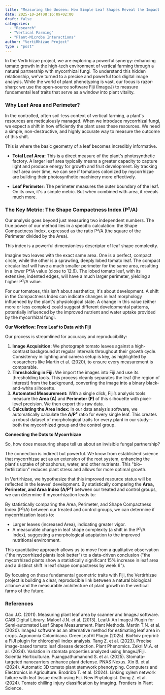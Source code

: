 ```yaml
---
title: "Measuring the Unseen: How Simple Leaf Shapes Reveal the Impact of Mycorrhizae in Vertical Farming"
date: 2025-10-24T08:16:09+02:00
draft: false
categories: 
  - "Research"
  - "Vertical Farming" 
  - "Plant-Microbe Interactions"
author: "VertiRhizae Project"
type : "post"
---
```


In the Vertirhizae project, we are exploring a powerful synergy: enhancing tomato growth in the high-tech environment of vertical farming through a natural partnership with mycorrhizal fungi. To understand this hidden relationship, we've turned to a precise and powerful tool: digital image analysis. While the world of plant phenotyping is vast, our focus is razor-sharp: we use the open-source software Fiji (ImageJ) to measure fundamental leaf traits that serve as a window into plant vitality.

<!--more-->

### **Why Leaf Area and Perimeter?**

In the controlled, often soil-less context of vertical farming, a plant's resources are meticulously managed. When we introduce mycorrhizal fungi, we expect a shift in how efficiently the plant uses these resources. We need a simple, non-destructive, and highly accurate way to measure the outcome of this shift.

This is where the basic geometry of a leaf becomes incredibly informative.

*   **Total Leaf Area:** This is a direct measure of the plant's photosynthetic factory. A larger leaf area typically means a greater capacity to capture light and produce energy for growth and fruit development. By tracking leaf area over time, we can see if tomatoes colonized by mycorrhizae are building their photosynthetic machinery more effectively.

*   **Leaf Perimeter:** The perimeter measures the outer boundary of the leaf. On its own, it's a simple metric. But when combined with area, it reveals much more.

### **The Key Metric: The Shape Compactness Index (P²/A)**

Our analysis goes beyond just measuring two independent numbers. The true power of our method lies in a specific calculation: the Shape Compactness Index, expressed as the ratio P²/A (the square of the Perimeter divided by the Area).

This index is a powerful dimensionless descriptor of leaf shape complexity.

Imagine two leaves with the exact same area. One is a perfect, compact circle, while the other is a sprawling, deeply lobed tomato leaf. The compact circular leaf will have a much smaller perimeter for the same area, resulting in a lower P²/A value (close to 12.6). The lobed tomato leaf, with its extensive, indented edges, will have a much larger perimeter, yielding a higher P²/A value.

For our tomatoes, this isn't about aesthetics; it's about development. A shift in the Compactness Index can indicate changes in leaf morphology influenced by the plant's physiological state. A change in this value (either more or less complex) could suggest different developmental patterns, potentially influenced by the improved nutrient and water uptake provided by the mycorrhizal fungi.

**Our Workflow: From Leaf to Data with Fiji**

Our process is streamlined for accuracy and reproducibility:

1.  **Image Acquisition:** We photograph tomato leaves against a high-contrast background at regular intervals throughout their growth cycle. Consistency in lighting and camera setup is key, as highlighted by researchers like Martin et al. (2020), to ensure every measurement is comparable.
2.  **Thresholding in Fiji:** We import the images into Fiji and use its thresholding tools. This process cleanly separates the leaf (the region of interest) from the background, converting the image into a binary black-and-white silhouette.
3.  **Automated Measurement:** With a single click, Fiji’s analysis tools measure the **Area (A)** and **Perimeter (P)** of this silhouette with pixel-level precision. We then export this raw data.
4.  **Calculating the Area Index:** In our data analysis software, we automatically calculate the **A/P²** ratio for every single leaf. This creates a robust dataset of morphological traits for every plant in our study—both the mycorrhized group and the control group.

**Connecting the Dots to Mycorrhizae**

So, how does measuring shape tell us about an invisible fungal partnership?

The connection is indirect but powerful. We know from established science that mycorrhizae act as an extension of the root system, enhancing the plant's uptake of phosphorus, water, and other nutrients. This "bio-fertilization" reduces plant stress and allows for more optimal growth.

In Vertirhizae, we hypothesize that this improved resource status will be reflected in the leaves' development. By statistically comparing the **Area, Perimeter, and Area Index (A/P²)** between our treated and control groups, we can determine if mycorrhization leads to:

By statistically comparing the Area, Perimeter, and Shape Compactness Index (P²/A) between our treated and control groups, we can determine if mycorrhization leads to:

* Larger leaves (increased Area), indicating greater vigor.
* A measurable change in leaf shape complexity (a shift in the P²/A Index), suggesting a morphological adaptation to the improved nutritional environment.

This quantitative approach allows us to move from a qualitative observation ("the mycorrhized plants look better") to a data-driven conclusion ("the mycorrhized plants show a statistically significant 15% increase in leaf area and a distinct shift in leaf shape compactness by week 6").

By focusing on these fundamental geometric traits with Fiji, the Vertirhizae project is building a clear, reproducible link between a natural biological alliance and the measurable architecture of plant growth in the vertical farms of the future.

### References

Gao J.C. (2011). Measuring plant leaf area by scanner and ImageJ software. CABI Digital Library.
Maloof J.N. et al. (2013). LeafJ: An ImageJ Plugin for Semi-automated Leaf Shape Measurement. Plant Methods.
Martin T.N. et al. (2020). ImageJ software as an alternative method for estimating leaf area in crops. Agronomía Colombiana.
GreenLeafVI Plugin (2025). BioRxiv preprint: a FIJI plugin for chlorophyll index analysis.
Tang Z. et al. (2023). Precise image-based tomato leaf disease detection. Plant Phenomics.
Zekri M.A. et al. (2024). Variation in stomata properties analyzed using ImageJ/Fiji. Scientia Horticulturae.
Puangpathumanond S. et al. (2025). Stomata-targeted nanocarriers enhance plant defense. PNAS Nexus.
Xin B. et al. (2024). Automatic 3D tomato plant stemwork phenotyping. Computers and Electronics in Agriculture.
Brodribb T. et al. (2024). Linking xylem network failure with leaf tissue death using Fiji. New Phytologist.
Dong Z. et al. (2024). Tomato chilling injury classification by imaging. Frontiers in Plant Science.
​